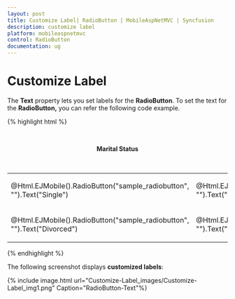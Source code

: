 ```yaml
---
layout: post
title: Customize Label| RadioButton | MobileAspNetMVC | Syncfusion
description: customize label
platform: mobileaspnetmvc
control: RadioButton
documentation: ug
---
```


# Customize Label

The **Text** property lets you set labels for the **RadioButton**. To set the text for the **RadioButton,** you can refer the following code example.

{% highlight html %}

<div align="center">

<br />

<div>

<div>

<div>

<b>Marital Status</b>

</div>

</div>

<br />

<table>

<tr>

<td width="100px">

@Html.EJMobile().RadioButton("sample_radiobutton", "").Text("Single")                </td>

<td width="100px">

@Html.EJMobile().RadioButton("sample_radiobutton", "").Text("Married")

</td>

</tr>

<tr>

<td width="100px">

@Html.EJMobile().RadioButton("sample_radiobutton", "").Text("Divorced")

</td>

<td width="100px">

@Html.EJMobile().RadioButton("sample_radiobutton", "").Text("Widowed")

</td>



</tr>

</table>

</div>

</div>

{% endhighlight %}

The following screenshot displays **customized labels**:

{% include image.html url="Customize-Label_images/Customize-Label_img1.png" Caption="RadioButton-Text"%}

